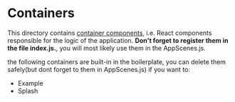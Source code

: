 # Containers

This directory contains [container components](https://medium.com/@dan_abramov/smart-and-dumb-components-7ca2f9a7c7d0),
i.e. React components responsible for the logic of the application. **Don't forget to register them in the file
index.js.**, you will most likely use them in the AppScenes.js.

the following containers are built-in in the boilerplate, you can delete them safely(but dont forget to them in
AppScenes.js) if you want to:

- Example
- Splash



